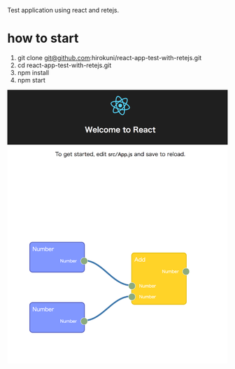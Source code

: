 Test application using react and retejs.

# how to start
1. git clone git@github.com:hirokuni/react-app-test-with-retejs.git
2. cd react-app-test-with-retejs.git
3. npm install
4. npm start

![Test Application](./screen.png "Screen Image")
